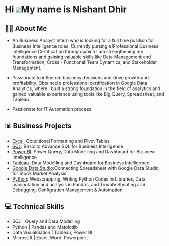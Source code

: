 Hi ![](https://user-images.githubusercontent.com/18350557/176309783-0785949b-9127-417c-8b55-ab5a4333674e.gif)My name is Nishant Dhir
===================================================================================================================================

## ✍🏻 About Me 

- An Business Analyst Intern who is looking for a full time position for Business Intelligence roles. Currently pursing a Professional Business Intelligence Certification through which I am strengthening my foundations and gaining valuable skills like Data Management and Transformation, Cross - Functional Team Dynamics, and Stakeholder Management.

- Passionate to influence business decisions and drive growth and profitability. Obtained a professional certification in Google Data Analytics, where I built a strong foundation in the field of analytics and gained valuable experience using tools like Big Query, Spreadsheet, and Tableau.

- Passionate for IT Automation process 
## 📊 Business Projects

- [Excel]([https://github.com/NishantDhir/Excel-Projects]): Conditional Formatting and Pivot Tables
- [SQL]([https://github.com/NishantDhir/SQL-Projects]): Basic to Advance SQL for Business Intelligence
- [Power BI]([https://github.com/NishantDhir/Power-BI-Projects]): Power Query, Data Modelling and Dashboard for Business Intelligence
- [Tableau]([https://github.com/NishantDhir/Tablaeu-Projects]): Data Modelling and Dashboard for Business Intelligence
- [Google Data Studio]([https://github.com/NishantDhir/Google-Data-Studio-Projects]):Connecting Spreadsheet with Google Data Studio for Stock Market Analysis
- [Python]([https://github.com/NishantDhir/Python-Projects]): Webscrapping, Writing Python Codes in Libraries, Data manipulation and analysis in Pandas, and Trouble Shooting and Debugging, Configration Management & Automation.

## 💻 Technical Skills 

- SQL | Query and Data Modelling
- Python | Pandas and  Matplotlib
- Data VisualiSation | Tableau, Power BI 
- Microsoft | Excel, Word, Powerpoint

